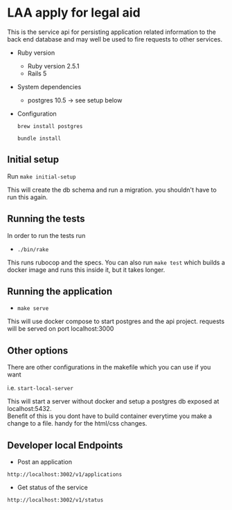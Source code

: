 # LAA apply for legal aid

This is the service api for persisting application related information to the back end database and
may well be used to fire requests to other services.

* Ruby version 
    * Ruby version 2.5.1
    * Rails 5


* System dependencies
    * postgres 10.5  -> see setup below

* Configuration
   
    ```brew install postgres```
    
    ```bundle install```



## Initial setup

Run ```make initial-setup```

This will create the db schema  and run a  migration. you shouldn't have to run this again.

## Running the tests

In order to run the tests run

 * ```./bin/rake```
 
 This runs rubocop and the specs. You can also run ```make test``` which builds a docker image and runs this inside it, but it takes longer.

## Running the application

 * ```make serve```
 
 This will use docker compose to start postgres and the api project.
 requests will be served on port localhost:3000
 

## Other options

There are other configurations in the makefile which you can use if you want 

i.e. ```start-local-server```

This will start a server without docker and setup a postgres db exposed at localhost:5432.  
Benefit of this is you dont have to build container everytime you make a change to a file.  handy for the html/css changes.



## Developer local Endpoints

* Post an application 

```http://localhost:3002/v1/applications```    

* Get status of the service 

```http://localhost:3002/v1/status```

        
        

    
 
   
